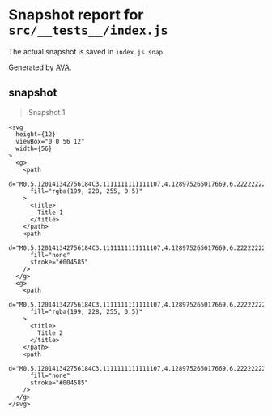 # Snapshot report for `src/__tests__/index.js`

The actual snapshot is saved in `index.js.snap`.

Generated by [AVA](https://ava.li).

## snapshot

> Snapshot 1

    <svg
      height={12}
      viewBox="0 0 56 12"
      width={56}
    >
      <g>
        <path
          d="M0,5.120141342756184C3.1111111111111107,4.128975265017669,6.222222222222221,3.137809187279153,9.333333333333332,3.137809187279153C12.444444444444443,3.137809187279153,15.555555555555554,8.113074204946997,18.666666666666664,8.113074204946997C21.777777777777775,8.113074204946997,24.88888888888889,1,28,1C31.11111111111111,1,34.22222222222222,5.314487632508834,37.33333333333333,5.314487632508834C40.44444444444444,5.314487632508834,43.55555555555556,3.5750883392226145,46.66666666666667,2.924028268551236C49.77777777777778,2.272968197879859,52.88888888888889,1.8405477031802127,56,1.4081272084805665L56,12C52.88888888888889,12,49.77777777777778,12,46.66666666666667,12C43.55555555555556,12,40.44444444444444,12,37.33333333333333,12C34.22222222222222,12,31.11111111111111,12,28,12C24.88888888888889,12,21.777777777777775,12,18.666666666666664,12C15.555555555555554,12,12.444444444444443,12,9.333333333333332,12C6.222222222222221,12,3.1111111111111107,12,0,12Z"
          fill="rgba(199, 228, 255, 0.5)"
        >
          <title>
            Title 1
          </title>
        </path>
        <path
          d="M0,5.120141342756184C3.1111111111111107,4.128975265017669,6.222222222222221,3.137809187279153,9.333333333333332,3.137809187279153C12.444444444444443,3.137809187279153,15.555555555555554,8.113074204946997,18.666666666666664,8.113074204946997C21.777777777777775,8.113074204946997,24.88888888888889,1,28,1C31.11111111111111,1,34.22222222222222,5.314487632508834,37.33333333333333,5.314487632508834C40.44444444444444,5.314487632508834,43.55555555555556,3.5750883392226145,46.66666666666667,2.924028268551236C49.77777777777778,2.272968197879859,52.88888888888889,1.8405477031802127,56,1.4081272084805665"
          fill="none"
          stroke="#004585"
        />
      </g>
      <g>
        <path
          d="M0,5.120141342756184C3.1111111111111107,4.128975265017669,6.222222222222221,3.137809187279153,9.333333333333332,3.137809187279153C12.444444444444443,3.137809187279153,15.555555555555554,8.113074204946997,18.666666666666664,8.113074204946997C21.777777777777775,8.113074204946997,24.88888888888889,1,28,1C31.11111111111111,1,34.22222222222222,5.314487632508834,37.33333333333333,5.314487632508834C40.44444444444444,5.314487632508834,43.55555555555556,3.5750883392226145,46.66666666666667,2.924028268551236C49.77777777777778,2.272968197879859,52.88888888888889,1.8405477031802127,56,1.4081272084805665L56,12C52.88888888888889,12,49.77777777777778,12,46.66666666666667,12C43.55555555555556,12,40.44444444444444,12,37.33333333333333,12C34.22222222222222,12,31.11111111111111,12,28,12C24.88888888888889,12,21.777777777777775,12,18.666666666666664,12C15.555555555555554,12,12.444444444444443,12,9.333333333333332,12C6.222222222222221,12,3.1111111111111107,12,0,12Z"
          fill="rgba(199, 228, 255, 0.5)"
        >
          <title>
            Title 2
          </title>
        </path>
        <path
          d="M0,5.120141342756184C3.1111111111111107,4.128975265017669,6.222222222222221,3.137809187279153,9.333333333333332,3.137809187279153C12.444444444444443,3.137809187279153,15.555555555555554,8.113074204946997,18.666666666666664,8.113074204946997C21.777777777777775,8.113074204946997,24.88888888888889,1,28,1C31.11111111111111,1,34.22222222222222,5.314487632508834,37.33333333333333,5.314487632508834C40.44444444444444,5.314487632508834,43.55555555555556,3.5750883392226145,46.66666666666667,2.924028268551236C49.77777777777778,2.272968197879859,52.88888888888889,1.8405477031802127,56,1.4081272084805665"
          fill="none"
          stroke="#004585"
        />
      </g>
    </svg>
